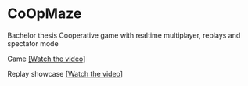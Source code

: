 # CoOpMaze
Bachelor thesis
Cooperative game with realtime multiplayer, replays and spectator mode


Game
[[Watch the video]](https://youtu.be/cY8i6o04ed8?si=EzKLrKIMhNHqa9Pm)

Replay showcase
[[Watch the video]](https://www.youtube.com/watch?v=_UFLJM4ma20&ab_channel=AntonKonovalov)
